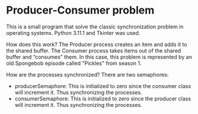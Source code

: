 # Producer-Consumer problem

This is a small program that solve the classic synchronization problem in operating systems. Python 3.11.1 and Tkinter was used.

How does this work? The Producer process creates an item and adds it to the shared buffer. The Consumer process takes items out of the shared buffer and “consumes” them. In this case, this problem is represented by an old Spongebob episode called "Pickles" from season 1.

How are the processes synchronized? There are two semaphores:

* producerSemaphore: This is initialized to zero since the consumer class will increment it. Thus synchronizing the processes.
* consumerSemaphore: This is initialized to zero since the producer class will increment it. Thus synchronizing the processes.